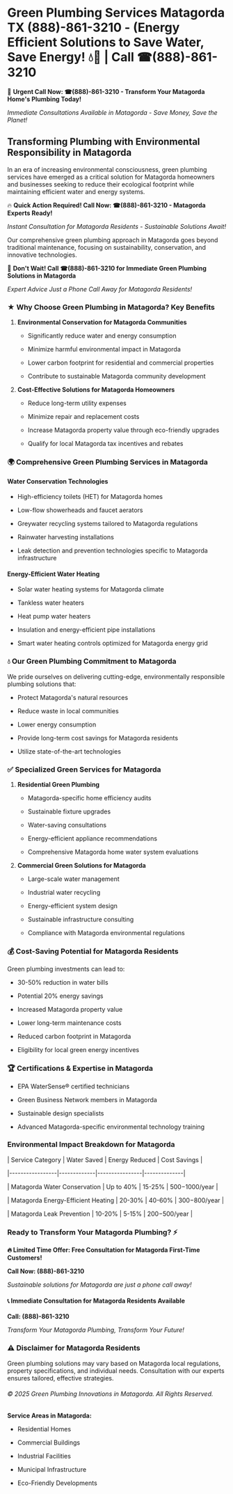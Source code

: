 # Green Plumbing Services Matagorda TX (888)-861-3210 - (Energy Efficient Solutions to Save Water, Save Energy! 💧🌿 | Call ☎(888)-861-3210

🚨 **Urgent Call Now: ☎(888)-861-3210 - Transform Your Matagorda Home's Plumbing Today!**
*Immediate Consultations Available in Matagorda - Save Money, Save the Planet!*

## Transforming Plumbing with Environmental Responsibility in Matagorda

In an era of increasing environmental consciousness, green plumbing services have emerged as a critical solution for Matagorda homeowners and businesses seeking to reduce their ecological footprint while maintaining efficient water and energy systems. 

🔥 **Quick Action Required! Call Now: ☎(888)-861-3210 - Matagorda Experts Ready!**
*Instant Consultation for Matagorda Residents - Sustainable Solutions Await!*

Our comprehensive green plumbing approach in Matagorda goes beyond traditional maintenance, focusing on sustainability, conservation, and innovative technologies.

🚨 **Don't Wait! Call ☎(888)-861-3210 for Immediate Green Plumbing Solutions in Matagorda**
*Expert Advice Just a Phone Call Away for Matagorda Residents!*

### ★ Why Choose Green Plumbing in Matagorda? Key Benefits

1. **Environmental Conservation for Matagorda Communities** 
   - Significantly reduce water and energy consumption
   - Minimize harmful environmental impact in Matagorda
   - Lower carbon footprint for residential and commercial properties
   - Contribute to sustainable Matagorda community development

2. **Cost-Effective Solutions for Matagorda Homeowners** 
   - Reduce long-term utility expenses
   - Minimize repair and replacement costs
   - Increase Matagorda property value through eco-friendly upgrades
   - Qualify for local Matagorda tax incentives and rebates

### 🌍 Comprehensive Green Plumbing Services in Matagorda

#### Water Conservation Technologies
- High-efficiency toilets (HET) for Matagorda homes
- Low-flow showerheads and faucet aerators
- Greywater recycling systems tailored to Matagorda regulations
- Rainwater harvesting installations
- Leak detection and prevention technologies specific to Matagorda infrastructure

#### Energy-Efficient Water Heating
- Solar water heating systems for Matagorda climate
- Tankless water heaters
- Heat pump water heaters
- Insulation and energy-efficient pipe installations
- Smart water heating controls optimized for Matagorda energy grid

### 💧 Our Green Plumbing Commitment to Matagorda

We pride ourselves on delivering cutting-edge, environmentally responsible plumbing solutions that:
- Protect Matagorda's natural resources
- Reduce waste in local communities
- Lower energy consumption
- Provide long-term cost savings for Matagorda residents
- Utilize state-of-the-art technologies

### ✅ Specialized Green Services for Matagorda

1. **Residential Green Plumbing**
   - Matagorda-specific home efficiency audits
   - Sustainable fixture upgrades
   - Water-saving consultations
   - Energy-efficient appliance recommendations
   - Comprehensive Matagorda home water system evaluations

2. **Commercial Green Solutions for Matagorda**
   - Large-scale water management
   - Industrial water recycling
   - Energy-efficient system design
   - Sustainable infrastructure consulting
   - Compliance with Matagorda environmental regulations

### 💰 Cost-Saving Potential for Matagorda Residents

Green plumbing investments can lead to:
- 30-50% reduction in water bills
- Potential 20% energy savings
- Increased Matagorda property value
- Lower long-term maintenance costs
- Reduced carbon footprint in Matagorda
- Eligibility for local green energy incentives

### 🏆 Certifications & Expertise in Matagorda

- EPA WaterSense® certified technicians
- Green Business Network members in Matagorda
- Sustainable design specialists
- Advanced Matagorda-specific environmental technology training

### Environmental Impact Breakdown for Matagorda

| Service Category | Water Saved | Energy Reduced | Cost Savings |
|-----------------|-------------|----------------|--------------|
| Matagorda Water Conservation | Up to 40% | 15-25% | $500-$1000/year |
| Matagorda Energy-Efficient Heating | 20-30% | 40-60% | $300-$800/year |
| Matagorda Leak Prevention | 10-20% | 5-15% | $200-$500/year |

### Ready to Transform Your Matagorda Plumbing? ⚡

**🔥 Limited Time Offer: Free Consultation for Matagorda First-Time Customers!**

**Call Now: (888)-861-3210**
*Sustainable solutions for Matagorda are just a phone call away!*

#### 📞 Immediate Consultation for Matagorda Residents Available

**Call: (888)-861-3210**
*Transform Your Matagorda Plumbing, Transform Your Future!*

### ⚠️ Disclaimer for Matagorda Residents

Green plumbing solutions may vary based on Matagorda local regulations, property specifications, and individual needs. Consultation with our experts ensures tailored, effective strategies.

###### © 2025 Green Plumbing Innovations in Matagorda. All Rights Reserved.

**Service Areas in Matagorda:** 
- Residential Homes
- Commercial Buildings
- Industrial Facilities
- Municipal Infrastructure
- Eco-Friendly Developments
